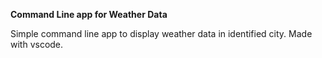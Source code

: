 **Command Line app for Weather Data**

Simple command line app to display weather data in identified city.
Made with vscode.
